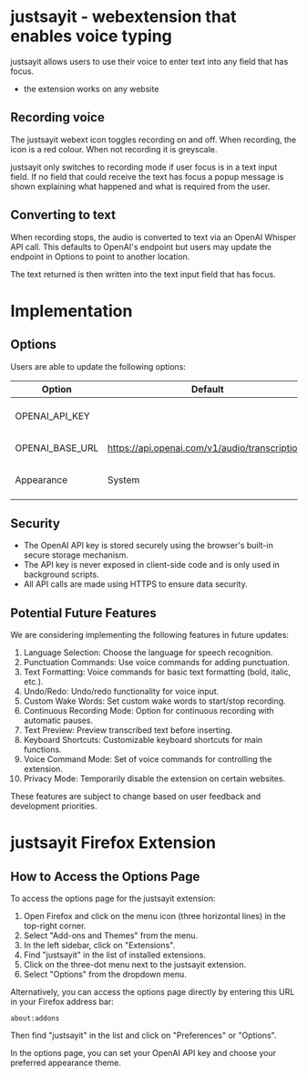 # justsayit - webextension that enables voice typing

justsayit allows users to use their voice to enter text into any field that has focus.

- the extension works on any website

## Recording voice

The justsayit webext icon toggles recording on and off.
When recording, the icon is a red colour. When not recording it is greyscale.

justsayit only switches to recording mode if user focus is in a text input field. If no field that could receive the text has focus a popup message is shown explaining what happened and what is required from the user.

## Converting to text

When recording stops, the audio is converted to text via an OpenAI Whisper API call. This defaults to OpenAI's endpoint but users may update the endpoint in Options to point to another location.

The text returned is then written into the text input field that has focus.

# Implementation

## Options

Users are able to update the following options:

Option | Default | Description
--- | --- | ---
OPENAI_API_KEY    | | Your OpenAI API key (stored securely)
OPENAI_BASE_URL   | https://api.openai.com/v1/audio/transcriptions | The base URL for OpenAI API calls
Appearance | System | The appearance theme (System/Light/Dark)

## Security

- The OpenAI API key is stored securely using the browser's built-in secure storage mechanism.
- The API key is never exposed in client-side code and is only used in background scripts.
- All API calls are made using HTTPS to ensure data security.

## Potential Future Features

We are considering implementing the following features in future updates:

1. Language Selection: Choose the language for speech recognition.
2. Punctuation Commands: Use voice commands for adding punctuation.
3. Text Formatting: Voice commands for basic text formatting (bold, italic, etc.).
4. Undo/Redo: Undo/redo functionality for voice input.
5. Custom Wake Words: Set custom wake words to start/stop recording.
6. Continuous Recording Mode: Option for continuous recording with automatic pauses.
7. Text Preview: Preview transcribed text before inserting.
8. Keyboard Shortcuts: Customizable keyboard shortcuts for main functions.
9. Voice Command Mode: Set of voice commands for controlling the extension.
10. Privacy Mode: Temporarily disable the extension on certain websites.

These features are subject to change based on user feedback and development priorities.


# justsayit Firefox Extension

## How to Access the Options Page

To access the options page for the justsayit extension:

1. Open Firefox and click on the menu icon (three horizontal lines) in the top-right corner.
2. Select "Add-ons and Themes" from the menu.
3. In the left sidebar, click on "Extensions".
4. Find "justsayit" in the list of installed extensions.
5. Click on the three-dot menu next to the justsayit extension.
6. Select "Options" from the dropdown menu.

Alternatively, you can access the options page directly by entering this URL in your Firefox address bar:

```
about:addons
```

Then find "justsayit" in the list and click on "Preferences" or "Options".

In the options page, you can set your OpenAI API key and choose your preferred appearance theme.

